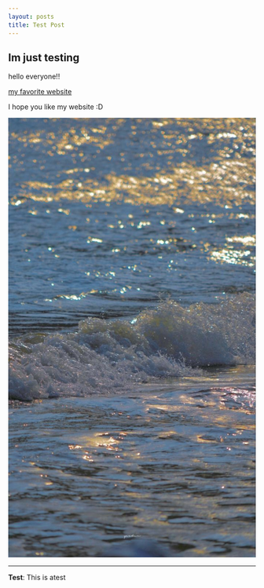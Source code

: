 ```yaml
---
layout: posts
title: Test Post
---
```


## Im just testing
hello everyone!!


[my favorite website](http://www.spotify.com)

I hope you like my website :D


![alt text](../assets/images/picture.jpg "Team Picture")

---
**Test**: This is atest
